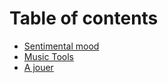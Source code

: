# Table of contents

* [Sentimental mood](README.md)
* [Music Tools](music-tools.md)
* [A jouer](a-jouer.md)

